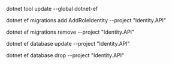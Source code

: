 dotnet tool update --global dotnet-ef

dotnet ef migrations add AddRoleIdentity --project "Identity.API"

dotnet ef migrations remove --project "Identity.API"

dotnet ef database update --project "Identity.API"

dotnet ef database drop --project "Identity.API"